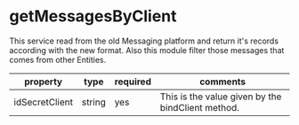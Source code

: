 getMessagesByClient
=======================
This service read from the old Messaging platform and return it's records according with the new format. Also this module 
filter those messages that comes from other Entities. 

property  | type | required | comments
----------|------|----------|---------
idSecretClient|string|yes|This is the value given by the bindClient method.
	
	

